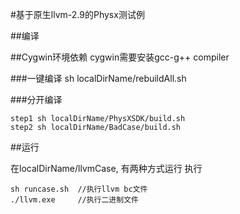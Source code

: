 #基于原生llvm-2.9的Physx测试例

##编译

##Cygwin环境依赖
	cygwin需要安装gcc-g++ compiler

###一键编译
	sh localDirName/rebuildAll.sh

###分开编译

	step1 sh localDirName/PhysXSDK/build.sh
	step2 sh localDirName/BadCase/build.sh

##运行

在localDirName/llvmCase, 有两种方式运行 执行

	sh runcase.sh  //执行llvm bc文件
	./llvm.exe     //执行二进制文件 



 

